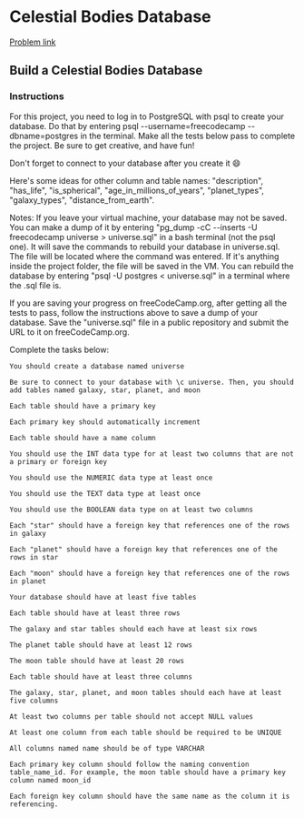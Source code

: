 # Celestial Bodies Database

[Problem link](https://www.freecodecamp.org/learn/relational-database/build-a-celestial-bodies-database-project/build-a-celestial-bodies-database)

## Build a Celestial Bodies Database
### Instructions
For this project, you need to log in to PostgreSQL with psql to create your database. Do that by entering psql --username=freecodecamp --dbname=postgres in the terminal. Make all the tests below pass to complete the project. Be sure to get creative, and have fun!

Don't forget to connect to your database after you create it 😄

Here's some ideas for other column and table names: "description", "has_life", "is_spherical", "age_in_millions_of_years", "planet_types", "galaxy_types", "distance_from_earth".

Notes:
If you leave your virtual machine, your database may not be saved. You can make a dump of it by entering "pg_dump -cC --inserts -U freecodecamp universe > universe.sql" in a bash terminal (not the psql one). It will save the commands to rebuild your database in universe.sql. The file will be located where the command was entered. If it's anything inside the project folder, the file will be saved in the VM. You can rebuild the database by entering "psql -U postgres < universe.sql" in a terminal where the .sql file is.

If you are saving your progress on freeCodeCamp.org, after getting all the tests to pass, follow the instructions above to save a dump of your database. Save the "universe.sql" file in a public repository and submit the URL to it on freeCodeCamp.org.

Complete the tasks below:

    You should create a database named universe

    Be sure to connect to your database with \c universe. Then, you should add tables named galaxy, star, planet, and moon

    Each table should have a primary key

    Each primary key should automatically increment

    Each table should have a name column

    You should use the INT data type for at least two columns that are not a primary or foreign key

    You should use the NUMERIC data type at least once

    You should use the TEXT data type at least once

    You should use the BOOLEAN data type on at least two columns

    Each "star" should have a foreign key that references one of the rows in galaxy

    Each "planet" should have a foreign key that references one of the rows in star

    Each "moon" should have a foreign key that references one of the rows in planet

    Your database should have at least five tables

    Each table should have at least three rows

    The galaxy and star tables should each have at least six rows

    The planet table should have at least 12 rows

    The moon table should have at least 20 rows

    Each table should have at least three columns

    The galaxy, star, planet, and moon tables should each have at least five columns

    At least two columns per table should not accept NULL values

    At least one column from each table should be required to be UNIQUE

    All columns named name should be of type VARCHAR

    Each primary key column should follow the naming convention table_name_id. For example, the moon table should have a primary key column named moon_id

    Each foreign key column should have the same name as the column it is referencing.

